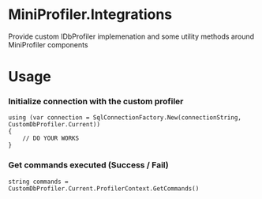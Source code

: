 # MiniProfiler.Integrations
Provide custom IDbProfiler implemenation and some utility methods around MiniProfiler components

# Usage

### Initialize connection with the custom profiler

```
using (var connection = SqlConnectionFactory.New(connectionString, CustomDbProfiler.Current))
{
    // DO YOUR WORKS
}
```

### Get commands executed (Success / Fail)

```
string commands = CustomDbProfiler.Current.ProfilerContext.GetCommands()
```
